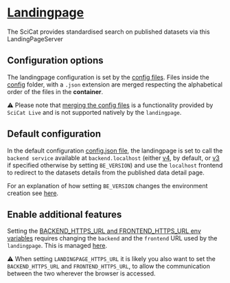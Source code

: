 # [Landingpage](https://github.com/SciCatProject/LandingPageServer)

The SciCat provides standardised search on published datasets via this LandingPageServer

## Configuration options

The landingpage configuration is set by the [config files](./config/). Files inside the [config](./config/) folder, with a `.json` extension are merged respecting the alphabetical order of the files in the **container**. 

:warning: Please note that [merging the config files](./entrypoints/merge_json.sh) is a functionality provided by `SciCat Live` and is not supported natively by the `landingpage`. 

## Default configuration

In the default configuration [config.json file](./config/config.json), the landingpage is set to call the `backend service` available at `backend.localhost` (either [v4](../backend/services/v4/), by default, or [v3](../backend/services/v3/) if specified otherwise by setting `BE_VERSION`) and use the `localhost` frontend to redirect to the datasets details from the published data detail page.

For an explanation of how setting `BE_VERSION` changes the environment creation see [here](../../README.md#docker-compose-profiles-and-env-variables-configuration-options).

## Enable additional features

Setting the [BACKEND_HTTPS_URL and FRONTEND_HTTPS_URL env variables](../../.env) requires changing the `backend` and the `frontend` URL used by the `landingpage`. This is managed [here](./entrypoints/merge_json.sh).

:warning: When setting `LANDINGPAGE_HTTPS_URL` it is likely you also want to set the `BACKEND_HTTPS_URL` and `FRONTEND_HTTPS_URL`, to allow the communication between the two wherever the browser is accessed.
